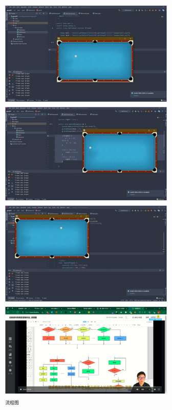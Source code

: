 ![image-20220109132640289](Day4-IDEA开发-photo/image-20220109132640289.png)





![image-20220109133702783](Day4-IDEA开发-photo/image-20220109133702783.png)

![image-20220109134159247](Day4-IDEA开发-photo/image-20220109134159247.png)





![image-20220109134249606](Day4-IDEA开发-photo/image-20220109134249606.png)

流程图